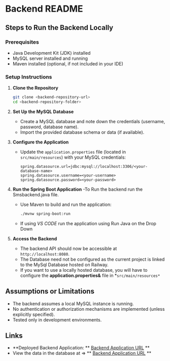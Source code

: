 # Backend README

## Steps to Run the Backend Locally

### Prerequisites
- Java Development Kit (JDK) installed
- MySQL server installed and running
- Maven installed (optional, if not included in your IDE)

### Setup Instructions

1. **Clone the Repository**
   ```bash
   git clone <backend-repository-url>
   cd <backend-repository-folder>
   ```

2. **Set Up the MySQL Database**
   - Create a MySQL database and note down the credentials (username, password, database name).
   - Import the provided database schema or data (if available).

3. **Configure the Application**
   - Update the `application.properties` file (located in `src/main/resources`) with your MySQL credentials:
     ```properties
     spring.datasource.url=jdbc:mysql://localhost:3306/<your-database-name>
     spring.datasource.username=<your-username>
     spring.datasource.password=<your-password>
     ```

4. **Run the Spring Boot Application**
   -To Run the backend run the Smsbackend.java file.
   - Use Maven to build and run the application:
     ```bash
     ./mvnw spring-boot:run
     ```
   - If using *VS CODE* run the application using Run Java on the Drop Down
     

6. **Access the Backend**
   - The backend API should now be accessible at `http://localhost:8080`.
   - The Database need not be configured as the current project is linked to the MySql Database hosted on Railway.
   - If you want to use a locally hosted database, you will have to configure the **application.properties&** file in *`src/main/resources*`

## Assumptions or Limitations

- The backend assumes a local MySQL instance is running.
- No authentication or authorization mechanisms are implemented (unless explicitly specified).
- Tested only in development environments.

## Links

- **Deployed Backend Application: ** [Backend Application URL](<https://stocks-dashboard.up.railway.app/>) **
- View the data in the database at => ** [Backend Application URL](<https://stocks-dashboard.up.railway.app/api/stocks>) **


